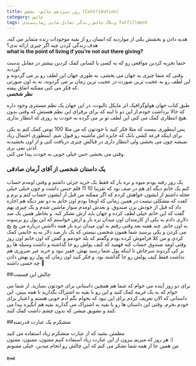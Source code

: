 ```yaml
---
title: روز سیزدهم چالش- بخشش (Contribution)
category: چالش
tags: وبلاگ چالش زندگی تعادل شادی رضایتمندی fulfillment 
---
```


هدیه دادن و بخشش یکی از مواردیه که انسان رو از بقیه موجودات زنده متمایز می کنه. هدف زندگی کردن چیه اگر چیزی ارائه ندی؟<br>
**what is the point of living if you’re not out there giving?**<br>

حتما تجربه کردین مواقعی رو که به کسی  یا کسانی کمک کردین بیشتر در مقابل بدست آوردید. <br>
وقتی که شما چیزی به جهان می بخشی، یه طوری جهان این لطف رو بر می گردونه و این لطف رو به عجیب ترین صورت در عجیب ترین زمان بر می گردونه، نه به اون صورتی که فکر می کنی ممکنه اتفاق بیفته.<br>
**نظر شخصی**

طبق کتاب جهان هولوگرافیک اثر مایکل تالبوت، در این جهان یک نظم مستتری وجود داره که حالا برداشت خودم از این دو تا اینه که برای برقرای این نظم هستش که وقتی بدون هیچ انتظاری کمک می کنی این لطف تو بر می گرده به خودت یه روزی که انتظار نداری.


پس اینطوری نیست که مثلا فکر کنید با خودتون که من مثلا 100 تومن کمک کنم به یکی برای اینکه قرعه کشی بانک که جایزه اش ماشینه رو قبول شم. ایننطوری احتمال زیاد نمیشه چون می بخشی ولی انتطار داری در قبالش چیزی دریافت کنی و از اون بخشیدنه لذتی نمی بری. <br>
وقتی می بخشی حس خیلی خوبی به خودت پیدا می کنی.<br>

### یک داستان شخصی از آقای آرمان صادقی

یک روز رفته بودم میوه و تره بار که فقط یک خرید جزئی داشتم و وقتی اومدم حساب کنم یک خانم دیگه ای هم در صف بود که تقریبا 10 11 قلم جنس داشت و چون خیلی خیلی عجله داشتم از ایشون خواهش کردم که اگر ممکنه من قبل از ایشون حساب کنم و برم و کفت که مشکلی نیست در همین زمانی که اونجا بودم اون خانم به دو نفر دیگه هم اجازه داد که قبل از خودش برن صندوق. و بعدش اومدم سوار ماشین شدم و یک چیزی بهم گفت که این خانم خیلی لطف کرده و جهان باید ازش  تشکر کنه. و بخاطر همین یک صد دلاری دادم به یکی از کارمندان اون میدان تره بار و ازش خواستم که این پول رو برسونه به اون خانم. چند هفته بعد وقتی رفتم به اون میدان تره بار همه دااشتن درباره من پچ پچ می کردن و یکی پرسید شما همون شخصی نیستی که یک بار صد دلار به یه خانمی کمک کردی و من کلا فراموش کرده بودم وگفتم که بله خودمم و گفتن که اون خانم اون روز وقتی اومد صندوق حساب کنه فهمید که کیف پولش رو جا گذاشته و داشت وسیله ها رو بر کی گردوند سرجاش تا اینکه پول شما رسید بهش. فقیر نبود و خرید غیر ضروری هم نداشت فقط کیف پولش رو جا گذاشته بود. و فکر کنید اون زمان که پول رو بهش دادن چه حسی داشته 
 
##چالش این قسمت

برای دو روز آینده می خوام که شما هم همچین داستانی برای خودتون بسازید. از شما می خوام که به یک غریبه کمک کنید و این رو با بقیه به اشتراک بگذارید تا همه ببینن. این داستانی که الان تعریف کردم برای این نبود که بخوام بگم آدم خوبی هستم و اعتبار برای خودم بخرم. وقتی این داستان ها رو با بقیه به اشتراک می گذارید بقیه هم انگیزه پیدا می کنند و تشویق میشن که بدون چشم داشت کمک کنند.<br>

##متشکرم یک عبارت قدرتمند

مطمئن بشید که از عبارت متشکرم زیاد استفاده می کنید <br>
هر روز که میریم بیرون از این عبارت زیاد استفاده کنیم ممنون، ممنون، ممنون :) <br>
من همین جا از همه شما تشکر می کنم که این چالش رو انجام میدین. خیلی ممنونم


[منبع](https://titaniumsuccess.com/podcast/contribution/)






